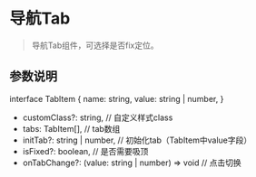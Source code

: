 # 导航Tab

> 导航Tab组件，可选择是否fix定位。

## 参数说明

interface TabItem {
  name: string,
  value: string | number,
}

- customClass?: string, // 自定义样式class
- tabs: TabItem[], // tab数组
- initTab?: string | number, // 初始化tab（TabItem中value字段）
- isFixed?: boolean, // 是否需要吸顶
- onTabChange?: (value: string | number) => void // 点击切换



